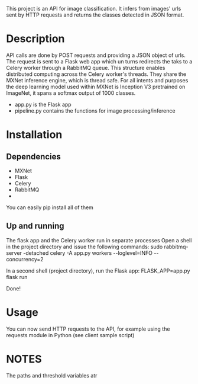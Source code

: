 This project is an API for image classification.
It infers from images' urls sent by HTTP requests and returns the classes detected in JSON format.

# Description

API calls are done by POST requests and providing a JSON object of urls.
The request is sent to a Flask web app which un turns redirects the taks to a Celery worker through a RabbitMQ queue.
This structure enables distributed computing across the Celery worker's threads. They share the MXNet inference engine, which is thread safe.
For all intents and purposes the deep learning model used within MXNet is Inception V3 pretrained on ImageNet, it spans a softmax output of 1000 classes.

* app.py is the Flask app
* pipeline.py contains the functions for image processing/inference

# Installation

## Dependencies
* MXNet
* Flask
* Celery
* RabbitMQ
* 
You can easily pip install all of them

## Up and running
The flask app and the Celery worker run in separate processes
Open a shell in the project directory and issue the following commands:
    sudo rabbitmq-server -detached
    celery -A app.py workers --loglevel=INFO --concurrency=2
    
In a second shell (project directory), run the Flask app:
    FLASK_APP=app.py flask run
    
Done!

# Usage
You can now send HTTP requests to the API, for example using the requests module in Python (see client sample script)

# NOTES
The paths and threshold variables atr